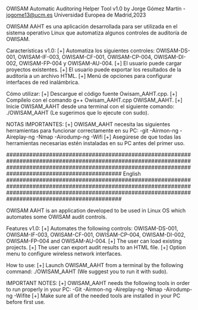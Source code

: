 OWISAM Automatic Auditoring Helper Tool v1.0
by Jorge Gómez Martín - jogome13@ucm.es 
Universidad Europea de Madrid,2023

OWISAM AAHT es una aplicación desarrollada para ser utilizada en el sistema operativo Linux que automatiza algunos controles de auditoría de OWISAM.

Características v1.0:
	[+] Automatiza los siguientes controles: OWISAM-DS-001, OWISAM-IF-003, OWISAM-CF-001, OWISAM-CP-004, OWISAM-DI-002, OWISAM-FP-004 y OWISAM-AU-004.
	[+] El usuario puede cargar proyectos existentes.
	[+] El usuario puede exportar los resultados de la auditoría a un archivo HTML.
	[+] Menú de opciones para configurar interfaces de red inalámbrica.

Cómo utilizar:
	[+] Descargue el código fuente Owisam_AAHT.cpp.
 	[+] Compílelo con el comando g++ Owisam_AAHT.cpp OWISAM_AAHT.
	[+] Inicie OWISAM_AAHT desde una terminal con el siguiente comando: ./OWISAM_AAHT (Le sugerimos que lo ejecute con sudo).

NOTAS IMPORTANTES:
	[+] OWISAM_AAHT necesita las siguientes herramientas para funcionar correctamente en su PC:
		-git
		-Airmon-ng
		-Aireplay-ng
		-Nmap
		-Airodump-ng
		-Wifi
[+] Asegúrese de que todas las herramientas necesarias estén instaladas en su PC antes del primer uso.

###########################################################################################################################################################################################################
English
###########################################################################################################################################################################################################

OWISAM AAHT is an application developed to be used in Linux OS which automates some OWISAM audit controls.

Features v1.0:
	[+] Automates the following controls: OWISAM-DS-001, OWISAM-IF-003, OWISAM-CF-001, OWISAM-CP-004, OWISAM-DI-002, OWISAM-FP-004 and OWISAM-AU-004.
	[+] The user can load existing projects.
	[+] The user can export audit results to an HTML file.
	[+] Option menu to configure wireless network interfaces.
	
How to use:
	[+] Launch OWISAM_AAHT from a terminal by the following command: ./OWISAM_AAHT (We suggest you to run it with sudo).

IMPORTANT NOTES:
	[+] OWISAM_AAHT needs the following tools in order to run properly in your PC:
		-Git
		-Airmon-ng
		-Aireplay-ng
		-Nmap
		-Airodump-ng
		-Wifite
	[+] Make sure all of the needed tools are installed in your PC before first use.
